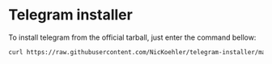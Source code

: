 # Telegram installer

To install telegram from the official tarball, just enter the command bellow:

```sh
curl https://raw.githubusercontent.com/NicKoehler/telegram-installer/main/telegram-installer.sh | sh
```
